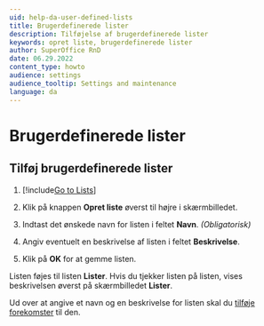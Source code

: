 ```yaml
---
uid: help-da-user-defined-lists
title: Brugerdefinerede lister
description: Tilføjelse af brugerdefinerede lister
keywords: opret liste, brugerdefinerede lister
author: SuperOffice RnD
date: 06.29.2022
content_type: howto
audience: settings
audience_tooltip: Settings and maintenance
language: da
---
```


# Brugerdefinerede lister

## Tilføj brugerdefinerede lister

1. [!include[Go to Lists](includes/goto-lists.md)]

1. Klik på knappen **Opret liste** øverst til højre i skærmbilledet.

1. Indtast det ønskede navn for listen i feltet **Navn**. *(Obligatorisk)*

1. Angiv eventuelt en beskrivelse af listen i feltet **Beskrivelse**.

1. Klik på **OK** for at gemme listen.

Listen føjes til listen **Lister**. Hvis du tjekker listen på listen, vises beskrivelsen øverst på skærmbilledet **Lister**.

Ud over at angive et navn og en beskrivelse for listen skal du [tilføje forekomster][1] til den.

<!-- Referenced links -->
[1]: adding-items.md

<!-- Referenced images -->